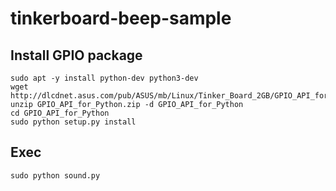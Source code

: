 # tinkerboard-beep-sample

## Install GPIO package

```
sudo apt -y install python-dev python3-dev
wget http://dlcdnet.asus.com/pub/ASUS/mb/Linux/Tinker_Board_2GB/GPIO_API_for_Python.zip
unzip GPIO_API_for_Python.zip -d GPIO_API_for_Python
cd GPIO_API_for_Python
sudo python setup.py install
```

## Exec

```
sudo python sound.py
```
